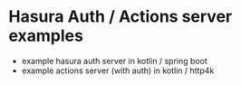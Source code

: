 # Hasura Auth / Actions server examples

- example hasura auth server in kotlin / spring boot
- example actions server (with auth) in kotlin / http4k
